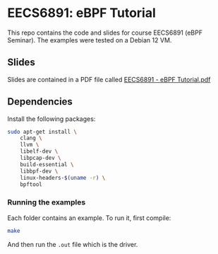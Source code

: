 # EECS6891: eBPF Tutorial

This repo contains the code and slides for course EECS6891 (eBPF Seminar).
The examples were tested on a Debian 12 VM.

## Slides

Slides are contained in a PDF file called [EECS6891 - eBPF Tutorial.pdf](./EECS6891%20-%20eBPF%20Tutorial.pdf)

## Dependencies

Install the following packages:
```sh
sudo apt-get install \
    clang \
    llvm \
    libelf-dev \
    libpcap-dev \
    build-essential \
    libbpf-dev \
    linux-headers-$(uname -r) \
    bpftool
```

### Running the examples

Each folder contains an example. To run it, first compile:

```sh
make
```

And then run the `.out` file which is the driver.
